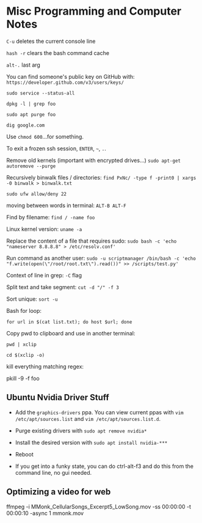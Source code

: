 # Misc Programming and Computer Notes

`C-u` deletes the current console line

`hash -r` clears the bash command cache

`alt-.` last arg

You can find someone's public key on GitHub with:
`https://developer.github.com/v3/users/keys/`

`sudo service --status-all`

`dpkg -l | grep foo`

`sudo apt purge foo`

`dig google.com`

Use `chmod 600`...for something.

To exit a frozen ssh session, `ENTER`, `~`, `.`.

Remove old kernels (important with encrypted drives...) `sudo apt-get autoremove --purge`

Recursively binwalk files / directories: `find PxNc/ -type f -print0 | xargs -0 binwalk > binwalk.txt`

`sudo ufw allow/deny 22`

moving between words in terminal: `ALT-B ALT-F`

Find by filename: `find / -name foo`

Linux kernel version: `uname -a`

Replace the content of a file that requires sudo: `sudo bash -c 'echo "nameserver 8.8.8.8" > /etc/resolv.conf'`

Run command as another user: `sudo -u scriptmanager /bin/bash -c 'echo "f.write(open(\"/root/root.txt\").read())" >> /scripts/test.py'`

Context of line in grep: `-C` flag

Split text and take segment: `cut -d "/" -f 3`

Sort unique: `sort -u`

Bash for loop:

`for url in $(cat list.txt); do host $url; done`

Copy pwd to clipboard and use in another terminal:

`pwd | xclip`

`cd $(xclip -o)`

kill everything matching regex:

pkill -9 -f foo


## Ubuntu Nvidia Driver Stuff

- Add the `graphics-drivers` ppa. You can view current ppas with `vim
  /etc/apt/sources.list` and `vim /etc/apt/sources.list.d`.

- Purge existing drivers with `sudo apt remove nvidia*`

- Install the desired version with `sudo apt install nvidia-***`

- Reboot

- If you get into a funky state, you can do ctrl-alt-f3 and do this from the
  command line, no gui needed.

## Optimizing a video for web

 ffmpeg -i MMonk_CellularSongs_Excerpt5_LowSong.mov -ss 00:00:00 -t 00:00:10 -async 1 mmonk.mov
